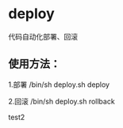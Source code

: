 # deploy
代码自动化部署、回滚
## 使用方法：

  1.部署
  /bin/sh deploy.sh deploy
  
  2.回滚
  /bin/sh deploy.sh rollback


test2
